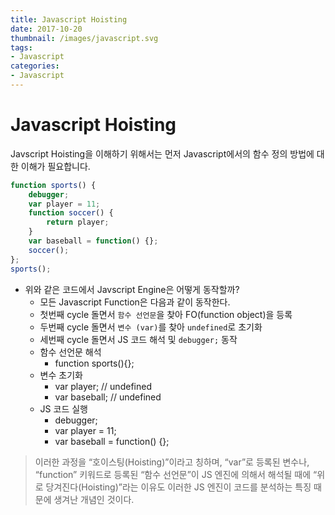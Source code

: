 ```yaml
---
title: Javascript Hoisting
date: 2017-10-20
thumbnail: /images/javascript.svg
tags:
- Javascript
categories:
- Javascript
---
```

# Javascript Hoisting

Javscript Hoisting을 이해하기 위해서는 먼저 Javascript에서의 함수 정의 방법에 대한 이해가 필요합니다.

```js
function sports() {
    debugger;
    var player = 11;
    function soccer() {
        return player;
    }
    var baseball = function() {};
    soccer();
};
sports();
```

- 위와 같은 코드에서 Javscript Engine은 어떻게 동작할까?
  - 모든 Javascript Function은 다음과 같이 동작한다.
  - 첫번째 cycle 돌면서 `함수 선언문`을 찾아 FO(function object)을 등록
  - 두번째 cycle 돌면서 `변수 (var)`를 찾아 `undefined`로 초기화
  - 세번째 cycle 돌면서 JS 코드 해석 및 `debugger;` 동작
  - 함수 선언문 해석
    - function sports(){};
  - 변수 초기화
    - var player; // undefined
    - var baseball; // undefined
  - JS 코드 실행
    - debugger;
    - var player = 11;
    - var baseball = function() {};

> 이러한 과정을 “호이스팅(Hoisting)”이라고 칭하며, “var”로 등록된 변수나, “function” 키워드로 등록된 “함수 선언문”이 JS 엔진에 의해서 해석될 때에 “위로 당겨진다(Hoisting)”라는 이유도 이러한 JS 엔진이 코드를 분석하는 특징 때문에 생겨난 개념인 것이다.